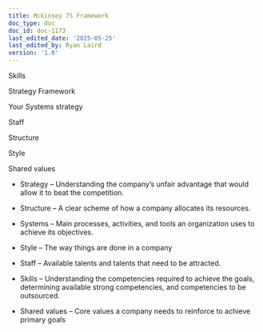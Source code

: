 ```yaml
---
title: Mckinsey 7S Framework
doc_type: doc
doc_id: doc-1173
last_edited_date: '2025-05-25'
last_edited_by: Ryan Laird
version: '1.0'
---
```


<!-- Unsupported block type: image -->



Skills

Strategy Framework 

Your Systems strategy 

Staff

Structure 

Style





Shared values 



- Strategy – Understanding the company’s unfair advantage that would allow it to beat the competition.

- Structure – A clear scheme of how a company allocates its resources.

- Systems – Main processes, activities, and tools an organization uses to achieve its objectives.

- Style – The way things are done in a company

- Staff – Available talents and talents that need to be attracted.

- Skills – Understanding the competencies required to achieve the goals, determining available strong competencies, and competencies to be outsourced.

- Shared values – Core values a company needs to reinforce to achieve primary goals

